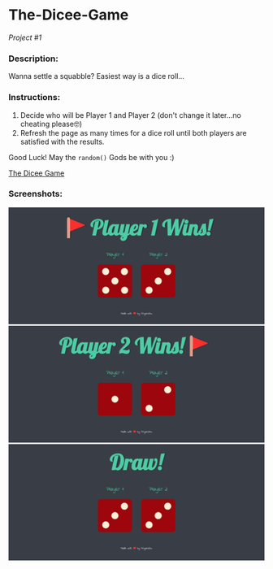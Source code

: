 # The-Dicee-Game

*Project #1*

### Description:
Wanna settle a squabble? Easiest way is a dice roll...

### Instructions:
1. Decide who will be Player 1 and Player 2 (don't change it later...no cheating please🤓)
2. Refresh the page as many times for a dice roll until both players are satisfied with the results.

Good Luck! May the `random()` Gods be with you :)

[The Dicee Game](https://priyanshu1011.github.io/The-Dicee-Game/)

### Screenshots:
![Player 1 Wins](/ss/1.jpg)
![Player 2 Wins](/ss/2.jpg)
![Draw](/ss/3.jpg)
